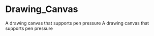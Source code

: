 # Drawing_Canvas
A drawing canvas that supports pen pressure
A drawing canvas that supports pen pressure
